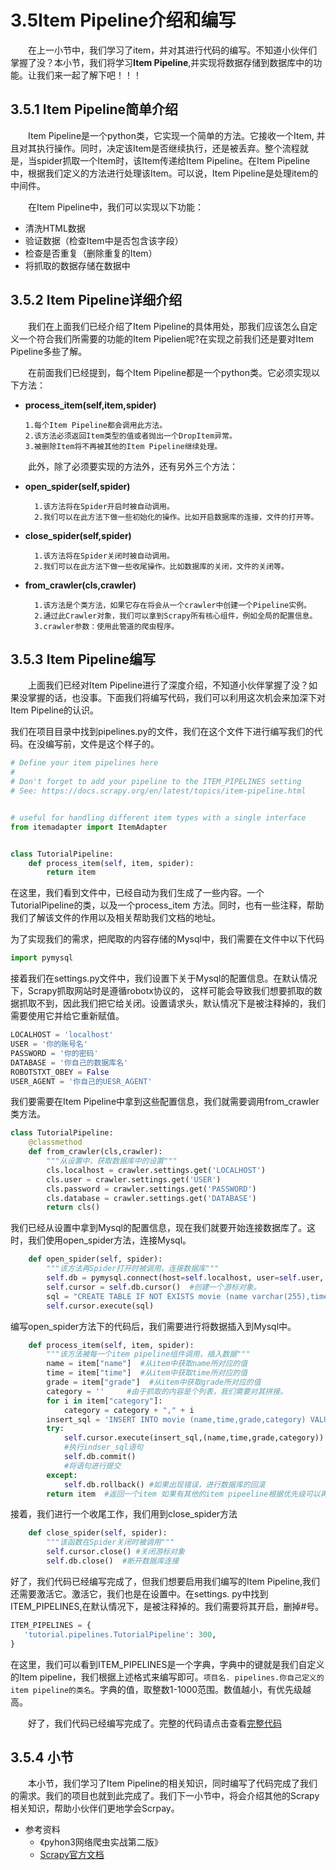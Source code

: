 # 3.5Item Pipeline介绍和编写

&emsp;&emsp;在上一小节中，我们学习了item，并对其进行代码的编写。不知道小伙伴们掌握了没？本小节，我们将学习**Item 
Pipeline**,并实现将数据存储到数据库中的功能。让我们来一起了解下吧！！！

## 3.5.1 Item Pipeline简单介绍

&emsp;&emsp;Item Pipeline是一个python类，它实现一个简单的方法。它接收一个Item,
并且对其执行操作。同时，决定该Item是否继续执行，还是被丢弃。整个流程就是，当spider抓取一个Item时，该Item传递给Item 
Pipeline。在Item Pipeline中，根据我们定义的方法进行处理该Item。可以说，Item Pipeline是处理item的中间件。

&emsp;&emsp;在Item Pipeline中，我们可以实现以下功能：

- 清洗HTML数据
- 验证数据（检查Item中是否包含该字段）
- 检查是否重复（删除重复的Item）
- 将抓取的数据存储在数据中

## 3.5.2 Item Pipeline详细介绍

&emsp;&emsp;我们在上面我们已经介绍了Item Pipeline的具体用处，那我们应该怎么自定义一个符合我们所需要的功能的Item 
Pipelien呢?在实现之前我们还是要对Item Pipeline多些了解。

&emsp;&emsp;在前面我们已经提到，每个Item Pipeline都是一个python类。它必须实现以下方法：

- **process_item(self,item,spider)**

      1.每个Item Pipeline都会调用此方法。
      2.该方法必须返回Item类型的值或者抛出一个DropItem异常。
      3.被删除Item将不再被其他的Item Pipeline继续处理。

&emsp;&emsp;此外，除了必须要实现的方法外，还有另外三个方法：
- **open_spider(self,spider)**

        1.该方法将在Spider开启时被自动调用。
        2.我们可以在此方法下做一些初始化的操作。比如开启数据库的连接，文件的打开等。
- **close_spider(self,spider)**

        1.该方法将在Spider关闭时被自动调用。
        2.我们可以在此方法下做一些收尾操作。比如数据库的关闭，文件的关闭等。
- **from_crawler(cls,crawler)**

        1.该方法是个类方法，如果它存在将会从一个crawler中创建一个Pipeline实例。
        2.通过此Crawler对象，我们可以拿到Scrapy所有核心组件，例如全局的配置信息。
        3.crawler参数：使用此管道的爬虫程序。

## 3.5.3 Item Pipeline编写
&emsp;&emsp;上面我们已经对Item 
Pipeline进行了深度介绍，不知道小伙伴掌握了没？如果没掌握的话，也没事。下面我们将编写代码，我们可以利用这次机会来加深下对Item 
Pipeline的认识。

我们在项目目录中找到pipelines.py的文件，我们在这个文件下进行编写我们的代码。在没编写前，文件是这个样子的。
```python
# Define your item pipelines here
#
# Don't forget to add your pipeline to the ITEM_PIPELINES setting
# See: https://docs.scrapy.org/en/latest/topics/item-pipeline.html


# useful for handling different item types with a single interface
from itemadapter import ItemAdapter


class TutorialPipeline:
    def process_item(self, item, spider):
        return item
```
在这里，我们看到文件中，已经自动为我们生成了一些内容。一个TutorialPipeline的类，以及一个process_item
方法。同时，也有一些注释，帮助我们了解该文件的作用以及相关帮助我们文档的地址。

为了实现我们的需求，把爬取的内容存储的Mysql中，我们需要在文件中以下代码
```python
import pymysql
```
接着我们在settings.py文件中，我们设置下关于Mysql的配置信息。在默认情况下，Scrapy抓取网站时是遵循robotx协议的，
这样可能会导致我们想要抓取的数据抓取不到，因此我们把它给关闭。设置请求头，默认情况下是被注释掉的，我们需要使用它并给它重新赋值。
```python
LOCALHOST = 'localhost'
USER = '你的账号名'
PASSWORD = '你的密码'
DATABASE = '你自己的数据库名'
ROBOTSTXT_OBEY = False
USER_AGENT = '你自己的UESR_AGENT'
```
我们要需要在Item Pipeline中拿到这些配置信息，我们就需要调用from_crawler类方法。
```python
class TutorialPipeline:
    @classmethod
    def from_crawler(cls,crawler):
        """从设置中，获取数据库中的设置"""
        cls.localhost = crawler.settings.get('LOCALHOST')
        cls.user = crawler.settings.get('USER')
        cls.password = crawler.settings.get('PASSWORD')
        cls.database = crawler.settings.get('DATABASE')
        return cls()
```
我们已经从设置中拿到Mysql的配置信息，现在我们就要开始连接数据库了。这时，我们使用open_spider方法，连接Mysql。
```python
    def open_spider(self, spider):
        """该方法再Spider打开时被调用，连接数据库"""
        self.db = pymysql.connect(host=self.localhost, user=self.user, password=self.password,database=self.database)
        self.cursor = self.db.cursor()  #创建一个游标对象。
        sql = "CREATE TABLE IF NOT EXISTS movie (name varchar(255),time varchar(255),grade char(8),category varchar(255))"#编写sql语句，在scrapytutorial数据库中movie表中创建字段名
        self.cursor.execute(sql)
```
编写open_spider方法下的代码后，我们需要进行将数据插入到Mysql中。
```python
    def process_item(self, item, spider):
        """该方法被每一个item pipeline组件调用，插入数据"""
        name = item["name"]  #从item中获取name所对应的值
        time = item["time"]  #从item中获取time所对应的值
        grade = item["grade"]  #从item中获取grade所对应的值
        category = ''     #由于抓取的内容是个列表，我们需要对其拼接。
        for i in item["category"]:
            category = category + "," + i
        insert_sql = 'INSERT INTO movie (name,time,grade,category) VALUES (%s,%s,%s,%s)'
        try:
            self.cursor.execute(insert_sql,(name,time,grade,category))  
            #执行indser_sql语句
            self.db.commit()
            #将语句进行提交
        except:
            self.db.rollback() #如果出现错误，进行数据库的回滚
        return item  #返回一个item 如果有其他的item pipeeline根据优先级可以再处理该item
```
接着，我们进行一个收尾工作，我们用到close_spider方法
```python
    def close_spider(self, spider):
        """该函数在Spider关闭时被调用"""
        self.cursor.close() #关闭游标对象
        self.db.close()  #断开数据库连接
```
好了，我们代码已经编写完成了，但我们想要启用我们编写的Item Pipeline,我们还需要激活它。激活它，我们也是在设置中。在settings.
py中找到ITEM_PIPELINES,在默认情况下，是被注释掉的。我们需要将其开启，删掉#号。
```python
ITEM_PIPELINES = {
   'tutorial.pipelines.TutorialPipeline': 300,
}
```
在这里，我们可以看到ITEM_PIPELINES是一个字典，字典中的键就是我们自定义的Item pipeline，我们根据上述格式来编写即可。`项目名.
pipelines.你自己定义的item pipeline的类名`。字典的值，取整数1-1000范围。数值越小，有优先级越高。

&emsp;&emsp;好了，我们代码已经编写完成了。完整的代码请点击查看[完整代码](../codes/pipelines.md)

## 3.5.4 小节
&emsp;&emsp;本小节，我们学习了Item 
Pipeline的相关知识，同时编写了代码完成了我们的需求。我们的项目也就到此完成了。我们下一小节中，将会介绍其他的Scrapy
相关知识，帮助小伙伴们更地学会Scrpay。

- 参考资料
  - 《pyhon3网络爬虫实战第二版》
  - [Scrapy官方文档](https://docs.scrapy.org/en/2.5/)